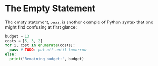 # The Empty Statement

The empty statement, `pass`, is another example of Python syntax that one might
find confusing at first glance:

```python runnable
budget = 13
costs = [5, 3, 2]
for i, cost in enumerate(costs):
  pass # TODO: put off until tomorrow
else:
  print('Remaining budget:', budget)
```
